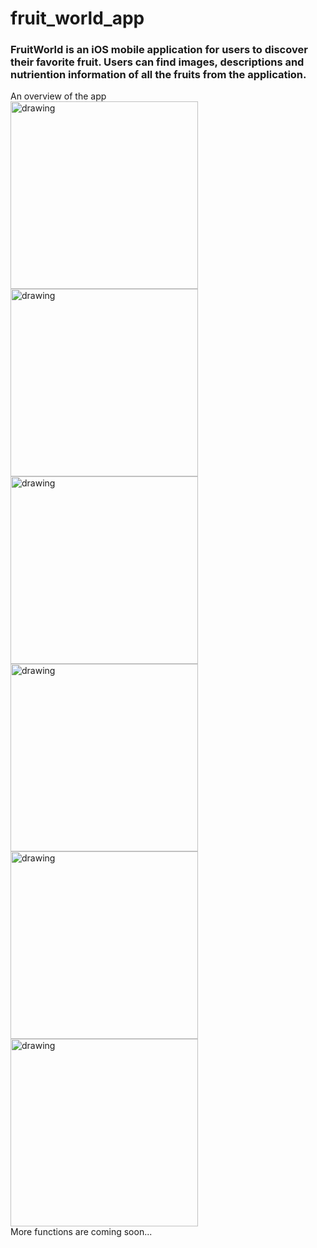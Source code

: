 # fruit_world_app
### FruitWorld is an iOS mobile application for users to discover their favorite fruit. Users can find images, descriptions and nutriention information of all the fruits from the application.

An overview of the app\
<img src="https://user-images.githubusercontent.com/54991825/179423859-298a71aa-4146-45fa-9312-c46fcb1c410a.png" alt="drawing" width="300"/>
<img src="https://user-images.githubusercontent.com/54991825/179423893-dbac1d08-e7f1-454a-82a9-f63de99fb7db.png" alt="drawing" width="300"/>
<img src="https://user-images.githubusercontent.com/54991825/179423917-c2b9cca1-1e67-495c-a721-759f44107c9b.png" alt="drawing" width="300"/>
<img src="https://user-images.githubusercontent.com/54991825/179423926-445fc356-0138-4d36-9210-ea2fe7f08ce6.png" alt="drawing" width="300"/>
<img src="https://user-images.githubusercontent.com/54991825/179423948-85a4a589-70f2-4b69-a914-c3da308b948f.png" alt="drawing" width="300"/>
<img src="https://user-images.githubusercontent.com/54991825/179423970-5925150a-6039-426a-bfea-6e8fec09a3f9.png" alt="drawing" width="300"/>\
More functions are coming soon...





